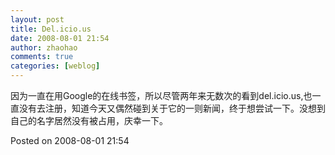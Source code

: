 ```yaml
---
layout: post
title: Del.icio.us
date: 2008-08-01 21:54
author: zhaohao
comments: true
categories: [weblog]
---
```

因为一直在用Google的在线书签，所以尽管两年来无数次的看到del.icio.us,也一直没有去注册，知道今天又偶然碰到关于它的一则新闻，终于想尝试一下。没想到自己的名字居然没有被占用，庆幸一下。

Posted on 2008-08-01 21:54
